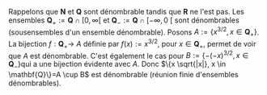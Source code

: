Rappelons que $\mathbf{N}$ et $\mathbf{Q}$ sont dénombrable tandis que $\mathbf{R}$ ne l'est pas.
Les ensembles $\mathbf{Q}_{+}:=\mathbf{Q} \cap\left[0, \infty\left[\right.\right.$ et $\mathbf{Q}_{-}:=\mathbf{Q} \cap[-\infty, 0$ [ sont dénombrables (sousensembles d'un ensemble dénombrable). Posons $A:=\left\{x^{3 / 2}, x \in \mathbf{Q}_{+}\right\}$. La bijection $f: \mathbf{Q}_{+} \rightarrow$ $A$ définie par $f(x):=x^{3 / 2}$, pour $x \in \mathbf{Q}_{+}$, permet de voir que $A$ est dénombrable. C'est également le cas pour $B:=\left\{-(-x)^{3 / 2}, x \in \mathbf{Q}_{-}\right\}$qui a une bijection évidente avec $A$. Donc $\{x \sqrt{|x|}, x \in \mathbf{Q}\}=A \cup B$ est dénombrable (réunion finie d'ensembles dénombrables).